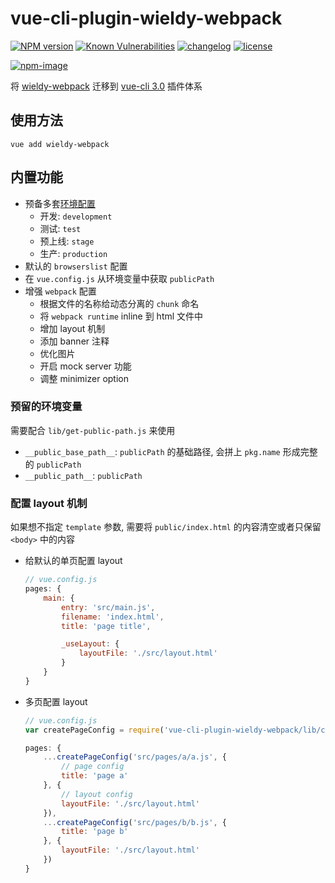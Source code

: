 # vue-cli-plugin-wieldy-webpack

[![NPM version][npm-image]][npm-url] [![Known Vulnerabilities][vulnerabilities-status-image]][vulnerabilities-status-url] [![changelog][changelog-image]][changelog-url] [![license][license-image]][license-url]

[vulnerabilities-status-image]: https://snyk.io/test/npm/vue-cli-plugin-wieldy-webpack/badge.svg
[vulnerabilities-status-url]: https://snyk.io/test/npm/vue-cli-plugin-wieldy-webpack
[npm-image]: https://img.shields.io/npm/v/vue-cli-plugin-wieldy-webpack.svg?style=flat-square
[npm-url]: https://npmjs.org/package/vue-cli-plugin-wieldy-webpack
[license-image]: https://img.shields.io/github/license/ufologist/vue-cli-plugin-wieldy-webpack.svg
[license-url]: https://github.com/ufologist/vue-cli-plugin-wieldy-webpack/blob/master/LICENSE
[changelog-image]: https://img.shields.io/badge/CHANGE-LOG-blue.svg?style=flat-square
[changelog-url]: https://github.com/ufologist/vue-cli-plugin-wieldy-webpack/blob/master/CHANGELOG.md

[![npm-image](https://nodei.co/npm/vue-cli-plugin-wieldy-webpack.png?downloads=true&downloadRank=true&stars=true)](https://npmjs.com/package/vue-cli-plugin-wieldy-webpack)

将 [wieldy-webpack](https://github.com/ufologist/wieldy-webpack) 迁移到 [vue-cli 3.0](vue-cli3.md) 插件体系

## 使用方法

```
vue add wieldy-webpack
```

## 内置功能

* 预备多套[环境配置](https://cli.vuejs.org/zh/guide/mode-and-env.html)
  * 开发: `development`
  * 测试: `test`
  * 预上线: `stage`
  * 生产: `production`
* 默认的 `browserslist` 配置
* 在 `vue.config.js` 从环境变量中获取 `publicPath`
* 增强 `webpack` 配置
  * 根据文件的名称给动态分离的 `chunk` 命名
  * 将 `webpack runtime` inline 到 html 文件中
  * 增加 layout 机制
  * 添加 banner 注释
  * 优化图片
  * 开启 mock server 功能
  * 调整 minimizer option

### 预留的环境变量

需要配合 `lib/get-public-path.js` 来使用

* `__public_base_path__`: `publicPath` 的基础路径, 会拼上 `pkg.name` 形成完整的 `publicPath`
* `__public_path__`: `publicPath`

### 配置 layout 机制

如果想不指定 `template` 参数, 需要将 `public/index.html` 的内容清空或者只保留 `<body>` 中的内容

* 给默认的单页配置 layout
  ```javascript
  // vue.config.js
  pages: {
      main: {
          entry: 'src/main.js',
          filename: 'index.html',
          title: 'page title',

          _useLayout: {
              layoutFile: './src/layout.html'
          }
      }
  }
  ```
* 多页配置 layout

  ```javascript
  // vue.config.js
  var createPageConfig = require('vue-cli-plugin-wieldy-webpack/lib/create-page-config.js');

  pages: {
      ...createPageConfig('src/pages/a/a.js', {
          // page config
          title: 'page a'
      }, {
          // layout config
          layoutFile: './src/layout.html'
      }),
      ...createPageConfig('src/pages/b/b.js', {
          title: 'page b'
      }, {
          layoutFile: './src/layout.html'
      })
  }
  ```